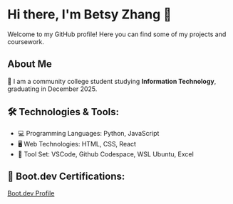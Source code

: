 # Hi there, I'm Betsy Zhang 👋

Welcome to my GitHub profile! Here you can find some of my projects and coursework. 
## About Me
🏫 I am a community college student studying **Information Technology**, graduating in December 2025.  
## 🛠️ Technologies & Tools:
- 💻 Programming Languages: Python, JavaScript
- 🖥️ Web Technologies: HTML, CSS, React
- 🔨 Tool Set: VSCode, Github Codespace, WSL Ubuntu, Excel
## 🥾 Boot.dev Certifications:
[Boot.dev Profile](https://www.boot.dev/u/betsyzhang)
